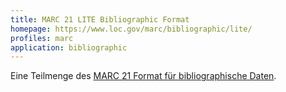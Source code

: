 ```yaml
---
title: MARC 21 LITE Bibliographic Format 
homepage: https://www.loc.gov/marc/bibliographic/lite/
profiles: marc 
application: bibliographic
---
```


Eine Teilmenge des [MARC 21 Format für bibliographische Daten](bibliographic).
